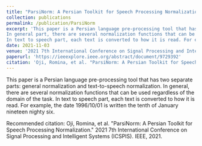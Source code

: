 ```yaml
---
title: "ParsiNorm: A Persian Toolkit for Speech Processing Normalization"
collection: publications
permalink: /publication/ParsiNorm
excerpt: 'This paper is a Persian language pre-processing tool that has two separate parts: general normalization and text-to-speech normalization.
In general part, there are several normalization functions that can be used regardless of the domain of the task.
In text to speech part, each text is converted to how it is read. For example, the date 1996/10/01 is written the tenth of January nineteen nighty six.'
date: 2021-11-03
venue: '2021 7th International Conference on Signal Processing and Intelligent Systems (ICSPIS)'
paperurl: 'https://ieeexplore.ieee.org/abstract/document/9729392'
citation: 'Oji, Romina, et al. "ParsiNorm: A Persian Toolkit for Speech Processing Normalization." 2021 7th International Conference on Signal Processing and Intelligent Systems (ICSPIS). IEEE, 2021.'
---
```

This paper is a Persian language pre-processing tool that has two separate parts: general normalization and text-to-speech normalization.
In general, there are several normalization functions that can be used regardless of the domain of the task.
In text to speech part, each text is converted to how it is read. For example, the date 1996/10/01 is written the tenth of January nineteen nighty six.


Recommended citation: Oji, Romina, et al. "ParsiNorm: A Persian Toolkit for Speech Processing Normalization." 2021 7th International Conference on Signal Processing and Intelligent Systems (ICSPIS). IEEE, 2021.